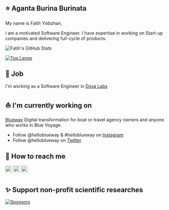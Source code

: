 ## ⭐ Aganta Burina Burinata

My name is Fatih Yıldızhan,

I am a motivated Software Engineer. I have expertise in working on Start-up companies and delivering full-cycle of products.

![Fatih's GitHub Stats](https://github-readme-stats.vercel.app/api?username=fatihyildizhan&show_icons=true&count_private=true)

[![Top Langs](https://github-readme-stats.vercel.app/api/top-langs/?username=fatihyildizhan&layout=compact)](https://github.com/fatihyildizhan)

## 🧪 Job

I'm working as a Software Engineer in [Doxa Labs](https://github.com/doxa-labs)

## ⛵ I'm currently working on

[Blueway](https://blueway.app) Digital transformation for boat or travel agency owners and anyone who works in Blue Voyage.

- Follow @helloblueway & #helloblueway on [Instagram](https://www.instagram.com/helloblueway)
- Follow @helloblueway on [Twitter](https://www.twitter.com/helloblueway)

## 🐬 How to reach me

<a href="https://twitter.com/fatihyildizhan">
  <img align="left" alt="Fatih's Twitter" width="22px" src="https://cdn.jsdelivr.net/npm/simple-icons@v3/icons/twitter.svg"/>
</a>
<a href="https://www.linkedin.com/in/fatihyildizhan/">
  <img align="left" alt="Fatih's LinkedIn" width="22px" src="https://cdn.jsdelivr.net/npm/simple-icons@v3/icons/linkedin.svg"/>
</a>
<a href="https://github.com/fatihyildizhan">
  <img align="left" alt="Fatih's Github" width="22px" src="https://cdn.jsdelivr.net/npm/simple-icons@v3/icons/github.svg"/>
</a>
<br/>
<br/>

## ✨ Support non-profit scientific researches

<a href="https://github.com/sponsors/doxa-labs" target="_blank"><img src="https://img.shields.io/badge/Sponsors--_.svg?style=social&logo=github&logoColor=EA4AAA" alt="Sponsors"></a>

